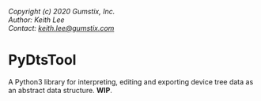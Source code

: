 *Copyright (c) 2020 Gumstix, Inc.*\
*Author: Keith Lee*\
*Contact: keith.lee@gumstix.com*

# PyDtsTool
A Python3 library for interpreting, editing and exporting
device tree data as an abstract data structure. **WIP**.
